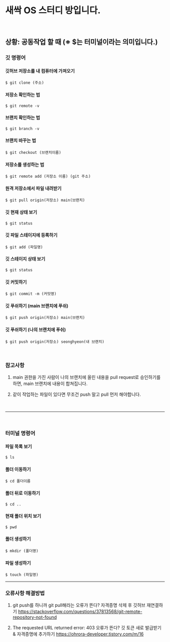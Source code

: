 # 새싹 OS 스터디 방입니다.

<br>

## 상황: 공동작업 할 때 (※ $는 터미널이라는 의미입니다.)

### 깃 명령어

#### 깃허브 저장소를 내 컴퓨터에 가져오기

```
$ git clone (주소)
```

#### 저장소 확인하는 법

```
$ git remote -v
```

#### 브랜치 확인하는 법

```
$ git branch -v
```

#### 브랜치 바꾸는 법

```
$ git checkout (브랜치이름)
```

#### 저장소를 생성하는 법

```
$ git remote add (저장소 이름) (git 주소)
```

#### 원격 저장소에서 파일 내려받기

```
$ git pull origin(저장소) main(브랜치)
```

#### 깃 현재 상태 보기

```
$ git status
```

#### 깃 파일 스테이지에 등록하기

```
$ git add (파일명)
```

#### 깃 스테이지 상태 보기

```
$ git status
```

#### 깃 커밋하기

```
$ git commit -m (커밋명)
```

#### 깃 푸쉬하기 (main 브랜치에 푸쉬)

```
$ git push origin(저장소) main(브랜치)
```

#### 깃 푸쉬하기 (나의 브랜치에 푸쉬)

```
$ git push origin(저장소) seonghyeon(내 브랜치)
```

<br>

### 참고사항

1. main 권한을 가진 사람이 나의 브랜치에 올린 내용을 pull request로 승인하기를 하면,
   main 브랜치에 내용이 합쳐집니다.

2. 같이 작업하는 파일이 있다면 무조건 push 말고 pull 먼저 해야합니다.

<br>
<hr>
<br>

### 터미널 명령어

#### 파일 목록 보기

```
$ ls
```

#### 폴더 이동하기

```
$ cd 폴더이름
```

#### 폴더 뒤로 이동하기

```
$ cd ..
```

#### 현재 폴더 위치 보기

```
$ pwd
```

#### 폴더 생성하기

```
$ mkdir (폴더명)
```

#### 파일 생성하기

```
$ touch (파일명)
```

<hr>

### 오류사항 해결방법

1. git push를 하니까 git pull해라는 오류가 뜬다?
   자격증명 삭제 후 깃허브 재연결하기
   https://stackoverflow.com/questions/37813568/git-remote-repository-not-found

2. The requested URL returned error: 403 오류가 뜬다?
   깃 토큰 새로 발급받기 & 자격증명에 추가하기
   https://ohrora-developer.tistory.com/m/16
